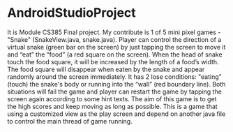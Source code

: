 # AndroidStudioProject
It is Module CS385 Final project. My contribute is 1 of 5 mini pixel games - "Snake" (SnakeView.java, snake.java). Player can control the direction of a virtual snake (green bar on the screen) by just tapping the screen to move it and “eat” the “food” (a red square on the screen). When the head of snake touch the food square, it will be increased by the length of a food’s width. The food square will disappear when eaten by the snake and appear randomly around the screen immediately. It has 2 lose conditions: "eating"(touch) the snake's body or running into the “wall” (red boundary line). Both situations will fail the game and player can restart the game by tapping the screen again according to some hint texts. The aim of this game is to get the high scores and keep moving as long as possible. This is a game that using a customized view as the play screen and depend on another java file to control the main thread of game running. 
